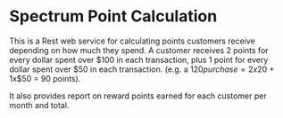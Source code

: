 # Spectrum Point Calculation
This is a Rest web service for calculating points customers receive depending on how much they spend.
A customer receives 2 points for every dollar spent over $100 in each transaction, plus 1 point for every dollar spent over $50 in each transaction. (e.g. a $120 purchase = 2x$20 + 1x$50 = 90 points).

It also provides report on reward points earned for each customer per month and total.
